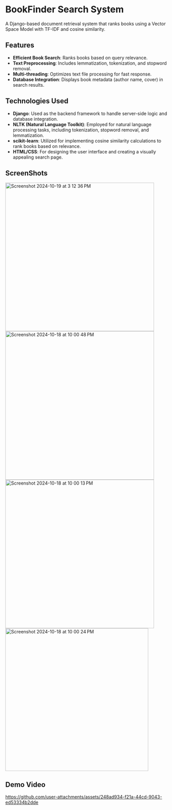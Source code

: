 # BookFinder Search System

A Django-based document retrieval system that ranks books using a Vector Space Model with TF-IDF and cosine similarity.

## Features
- **Efficient Book Search**: Ranks books based on query relevance.
- **Text Preprocessing**: Includes lemmatization, tokenization, and stopword removal.
- **Multi-threading**: Optimizes text file processing for fast response.
- **Database Integration**: Displays book metadata (author name, cover) in search results.

## Technologies Used
- **Django**: Used as the backend framework to handle server-side logic and database integration.
- **NLTK (Natural Language Toolkit)**: Employed for natural language processing tasks, including tokenization, stopword removal, and lemmatization.
- **scikit-learn**: Utilized for implementing cosine similarity calculations to rank books based on relevance.
- **HTML/CSS**: For designing the user interface and creating a visually appealing search page.

## ScreenShots
<img width="463" alt="Screenshot 2024-10-19 at 3 12 36 PM" src="https://github.com/user-attachments/assets/bb7a1045-734c-4b96-a8b5-e461b8a79eb1">
<img width="463" alt="Screenshot 2024-10-18 at 10 00 48 PM" src="https://github.com/user-attachments/assets/a91741c1-df28-4150-81ff-2161e1f04e0b">
<img width="463" alt="Screenshot 2024-10-18 at 10 00 13 PM" src="https://github.com/user-attachments/assets/eaa337d5-bf77-4c32-84ef-57352cca00e5">
<img width="445" alt="Screenshot 2024-10-18 at 10 00 24 PM" src="https://github.com/user-attachments/assets/bf51dcbf-230d-4be5-b92e-9f7510cfed01">

## Demo Video
https://github.com/user-attachments/assets/248ad934-f21a-44cd-9043-ed53334b2dde

